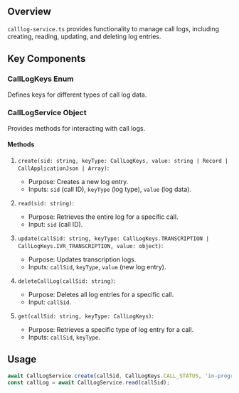 

## Overview

`calllog-service.ts` provides functionality to manage call logs, including creating, reading, updating, and deleting log entries.

## Key Components

### CallLogKeys Enum

Defines keys for different types of call log data.

### CallLogService Object

Provides methods for interacting with call logs.

#### Methods

1. `create(sid: string, keyType: CallLogKeys, value: string | Record | CallApplicationJson | Array)`:
   - Purpose: Creates a new log entry.
   - Inputs: `sid` (call ID), `keyType` (log type), `value` (log data).

2. `read(sid: string)`:
   - Purpose: Retrieves the entire log for a specific call.
   - Input: `sid` (call ID).

3. `update(callSid: string, keyType: CallLogKeys.TRANSCRIPTION | CallLogKeys.IVR_TRANSCRIPTION, value: object)`:
   - Purpose: Updates transcription logs.
   - Inputs: `callSid`, `keyType`, `value` (new log entry).

4. `deleteCallLog(callSid: string)`:
   - Purpose: Deletes all log entries for a specific call.
   - Input: `callSid`.

5. `get(callSid: string, keyType: CallLogKeys)`:
   - Purpose: Retrieves a specific type of log entry for a call.
   - Inputs: `callSid`, `keyType`.

## Usage

```typescript
await CallLogService.create(callSid, CallLogKeys.CALL_STATUS, 'in-progress');
const callLog = await CallLogService.read(callSid);
```
